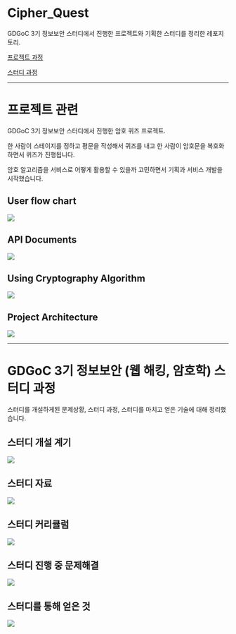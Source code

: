 # Cipher_Quest

GDGoC 3기 정보보안 스터디에서 진행한 프로젝트와 기획한 스터디를 정리한 레포지토리.  

[프로젝트 과정](#프로젝트-관련)  

[스터디 과정](#gdgoc-3기-정보보안-웹-해킹-암호학-스터디-과정)

---

# 프로젝트 관련
GDGoC 3기 정보보안 스터디에서 진행한 암호 퀴즈 프로젝트.  

한 사람이 스테이지를 정하고 평문을 작성해서 퀴즈를 내고 한 사람이 암호문을 복호화하면서 퀴즈가 진행됩니다.  

암호 알고리즘을 서비스로 어떻게 활용할 수 있을까 고민하면서 기획과 서비스 개발을 시작했습니다.
## User flow chart
![](./presentation/cq_fc.png)
##  API Documents
![](./presentation/APIspecification.png)
## Using Cryptography Algorithm
![](./presentation/cq_algo.png)
## Project Architecture
![](./presentation/cq_pa.png)

---
  
# GDGoC 3기 정보보안 (웹 해킹, 암호학) 스터디 과정
스터디를 개설하게된 문제상황, 스터디 과정, 스터디를 마치고 얻은 기술에 대해 정리했습니다.
## 스터디 개설 계기
![](./presentation/motivation.png)
## 스터디 자료
![](./presentation/resource.png)
## 스터디 커리큘럼
![](./presentation/curriculum.png)
## 스터디 진행 중 문제해결
![](./presentation/overcome.png)
## 스터디를 통해 얻은 것
![](./presentation/gotit.png)
